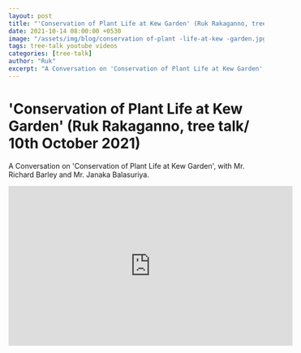 ```yaml
---
layout: post
title: "'Conservation of Plant Life at Kew Garden' (Ruk Rakaganno, tree talk/ 10th October 2021)"
date: 2021-10-14 08:00:00 +0530
image: "/assets/img/blog/conservation of-plant -life-at-kew -garden.jpg"
tags: tree-talk youtube videos
categories: [tree-talk]
author: "Ruk"
excerpt: "A Conversation on 'Conservation of Plant Life at Kew Garden', with Mr. Richard Barley and Mr. Janaka Balasuriya."
---
```

# 'Conservation of Plant Life at Kew Garden' (Ruk Rakaganno, tree talk/ 10th October 2021)

A Conversation on 'Conservation of Plant Life at Kew Garden', with Mr. Richard Barley and Mr. Janaka Balasuriya.


<iframe width="560" height="315" src="https://www.youtube.com/embed/AEvF4LzRwR8" title="YouTube video player" frameborder="0" allow="accelerometer; autoplay; clipboard-write; encrypted-media; gyroscope; picture-in-picture" allowfullscreen></iframe>